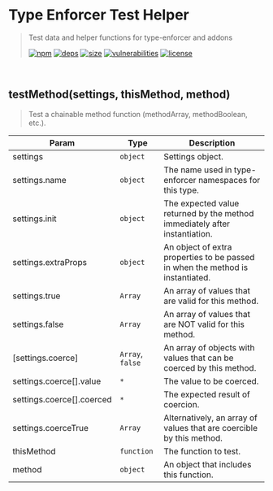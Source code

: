# Type Enforcer Test Helper

> Test data and helper functions for type-enforcer and addons
>
> [![npm][npm]][npm-url]
[![deps][deps]][deps-url]
[![size][size]][size-url]
[![vulnerabilities][vulnerabilities]][vulnerabilities-url]
[![license][license]][license-url]


<br><a name="testMethod"></a>

## testMethod(settings, thisMethod, method)
> Test a chainable method function (methodArray, methodBoolean, etc.).


| Param | Type | Description |
| --- | --- | --- |
| settings | <code>object</code> | Settings object. |
| settings.name | <code>object</code> | The name used in type-enforcer namespaces for this type. |
| settings.init | <code>object</code> | The expected value returned by the method immediately after instantiation. |
| settings.extraProps | <code>object</code> | An object of extra properties to be passed in when the method is instantiated. |
| settings.true | <code>Array</code> | An array of values that are valid for this method. |
| settings.false | <code>Array</code> | An array of values that are NOT valid for this method. |
| [settings.coerce] | <code>Array</code>, <code>false</code> | An array of objects with values that can be coerced by this method. |
| settings.coerce[].value | <code>\*</code> | The value to be coerced. |
| settings.coerce[].coerced | <code>\*</code> | The expected result of coercion. |
| settings.coerceTrue | <code>Array</code> | Alternatively, an array of values that are coercible by this method. |
| thisMethod | <code>function</code> | The function to test. |
| method | <code>object</code> | An object that includes this function. |


[npm]: https://img.shields.io/npm/v/type-enforcer-test-helper.svg
[npm-url]: https://npmjs.com/package/type-enforcer-test-helper
[deps]: https://david-dm.org/DarrenPaulWright/type-enforcer-test-helper.svg
[deps-url]: https://david-dm.org/DarrenPaulWright/type-enforcer-test-helper
[size]: https://packagephobia.now.sh/badge?p&#x3D;type-enforcer-test-helper
[size-url]: https://packagephobia.now.sh/result?p&#x3D;type-enforcer-test-helper
[vulnerabilities]: https://snyk.io/test/github/DarrenPaulWright/type-enforcer-test-helper/badge.svg?targetFile&#x3D;package.json
[vulnerabilities-url]: https://snyk.io/test/github/DarrenPaulWright/type-enforcer-test-helper?targetFile&#x3D;package.json
[license]: https://img.shields.io/github/license/DarrenPaulWright/type-enforcer-test-helper.svg
[license-url]: https://npmjs.com/package/type-enforcer-test-helper/LICENSE.md
